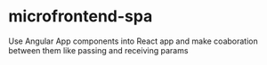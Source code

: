 # microfrontend-spa

Use Angular App components into React app and make coaboration between them like passing and receiving params
